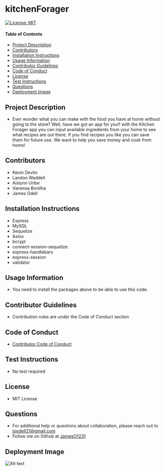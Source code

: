 # kitchenForager
[![License: MIT](https://img.shields.io/badge/License-MIT-yellow.svg)](https://opensource.org/licenses/MIT)
  
#### Table of Contents
* [Project Description](#project-description)
* [Contributors](#contributors)
* [Installation Instructions](#installation-instructions)
* [Usage Information](#usage-information)
* [Contributor Guidelines](#contributor-guidelines)
* [Code of Conduct](#code-of-conduct)
* [License](#license)
* [Test Instructions](#test-instructions)
* [Questions](#questions)
* [Deployment Image](#deployment-image)

## Project Description
* Ever wonder what you can make with the food you have at home without going to the store? Well, have we got an app for you!! with the Kitchen Forager app you can input available ingredients from your home to see what recipes are out there. If you find recipes you like you can save them for future use. We want to help you save money and cook from home!

## Contributors
* Kevin Devlin
* Landon Waddell
* Aislynn Uribe
* Vanessa Bonilha
* James Odell

## Installation Instructions
* Express
* MySQL
* Sequelize
* Axios
* bcrypt
* connect-session-sequelize
* express-handlebars
* express-session
* validator

## Usage Information
* You need to install the packages above to be able to use this code.

## Contributor Guidelines
* Contribution rules are under the Code of Conduct section

## Code of Conduct
* [Contributor Code of Conduct](https://www.contributor-covenant.org/version/2/0/code_of_conduct/code_of_conduct.md)

## Test Instructions
* No test required

## License
* MIT License

## Questions
* For additional help or questions about collaboration, please reach out to jpodell21@gmail.com
* Follow me on Github at [JamesO1231](http://github.com/JamesO1231)

## Deployment Image
![Alt text]()
